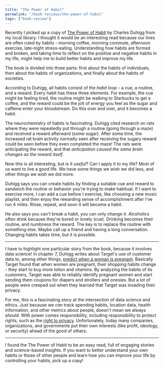 ```yaml
---
title: "The Power of Habit"
permalink: "/book-reviews/the-power-of-habit"
tags: ["book-review"]
---
```


Recently I picked up a copy of [The Power of Habit](https://amzn.to/2DukPzU) by Charles Duhigg from my local library. I thought it would be an interesting read  because our lives are often ruled by habits - morning coffee, morning commute, afternoon exercise, late-night stress-eating. Understanding how habits are formed and broken, and taking time to reflect on the positive and negative habits in my life, might help me to build better habits and improve my life.

The book is divided into three parts: first about the habits of individuals, then about the habits of organizations, and finally about the habits of societies.

According to Duhigg, all habits consist of the *habit loop* - a cue, a routine, and a reward. Every habit has these three elements. For example, the cue might be feeling tired, the routine might be walking to Starbucks to get a coffee, and the reward could be the jolt of energy you feel as the sugar and caffeine enter your bloodstream. Do this over and over, and it becomes a habit.

The neurochemistry of habits is fascinating. Duhigg cited research on rats where they were repeatedly put through a routine (going through a maze) and received a reward afterward (some sugar). After some time, the increased rat brain activity normally seen after receiving the sugary reward could be seen before they even completed the maze! The rats were anticipating the reward, and that *anticipation caused the same brain changes as the reward itself*.

Now this is all interesting, but is it *useful*? Can I apply it to my life? Most of us want to live a good life. We have some things we wish we did less, and other things we wish we did more.

Duhigg says you can create habits by finding a suitable cue and reward to sandwich the routine or behavior you're trying to make habitual. If I want to exercise more, I can add a cue before I exercise, like choosing a new music playlist, and then enjoy the rewarding sense of accomplishment after I've run 4 miles. Rinse, repeat, and soon it will become a habit.

He also says you can't break a habit, you can only change it. Alcoholics often drink because they're bored or lonely (cue). Drinking becomes their routine, and numbness the reward. The key is to replace the routine with something else. Maybe call up a friend and having a long conversation. Changing habits takes time, but it is possible.

---

I have to highlight one particular story from the book, because it involves data science! In chapter 7, Duhigg writes about Target's use of customer data to, among other things, [predict when a woman is pregnant](https://www.forbes.com/sites/kashmirhill/2012/02/16/how-target-figured-out-a-teen-girl-was-pregnant-before-her-father-did/#328d2fac6668). Basically Target found that when women are pregnant, their shopping habits change - they start to buy more lotion and vitamins. By analyzing the habits of its customers, Target was able to reliably identify pregnant women and start sending them coupons for diapers and strollers and onesies. But a lot of people were creeped out when they learned that Target was invading their privacy.

For me, this is a fascinating story at the intersection of data science and ethics. Just because we *can* track spending habits, location data, health information, and other metrics about people, doesn't mean we always *should*. With power comes responsibility, including responsibility to protect rights, such as the [right to privacy](https://en.wikipedia.org/wiki/Right_to_privacy). Unfortunately, today many companies, organizations, and governments put their own interests (like profit, ideology, or security) ahead of the good of others.

---

I found the The Power of Habit to be an easy read, full of engaging stories and science-based insights. If you want to better understand your own habits or those of other people and learn how you can improve your life by controlling your habits, pick up a copy!
